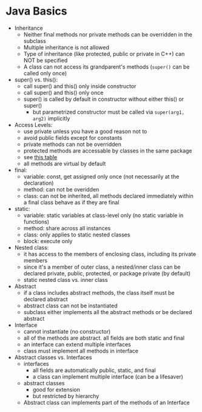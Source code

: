 Java Basics
===

* Inheritance
  * Neither final methods nor private methods can be overridden in the subclass
  * Multiple inheritance is not allowed 
  * Type of inheritance (like protected, public or private in C++) can NOT be specified
  * A class can not access its grandparent's methods (`super()` can be called only once)
* super() vs. this():
  * call super() and this() only inside constructor 
  * call super() and this() only once
  * super() is called by default in constructor without either this() or super()
    * but parametrized constructor must be called via `super(arg1, arg2)` implicitly 
* Access Levels:
  * use private unless you have a good reason not to
  * avoid public fields except for constants
  * private methods can not be overridden
  * protected methods are accessable by classes in the same package
  * see [this table](https://docs.oracle.com/javase/tutorial/java/javaOO/accesscontrol.html)
  * all methods are virtual by default
* final:
  * variable: const, get assigned only once (not necessarily at the declaration)
  * method: can not be overidden
  * class: can not be inherited, all methods declared immediately within a final class behave as if they are final
* static:
  * variable: static variables at class-level only (no static variable in functions)
  * method: share across all instances
  * class: only applies to static nested classes
  * block: execute only
* Nested class: 
  * it has access to the members of enclosing class, including its private members
  * since it's a member of outer class, a nested/inner class can be declared private, public, protected, or package private (by default)
  * static nested class vs. inner class
* Abstract
  * if a class includes abstract methods, the class itself must be declared abstract
  * abstract class can not be instantiated
  * subclass either implements all the abstract methods or be declared abstract
* Interface
  * cannot instantiate (no constructor)
  * all of the methods are abstract. all fields are both static and final
  * an interface can extend multiple interfaces
  * class must implement all methods in interface 
* Abstract classes vs. Interfaces
  * interfaces
    * all fields are automatically public, static, and final
    * a class can implement multiple interface (can be a lifesaver)
  * abstract classes
    * good for extension
    * but restricted by hierarchy
  * Abstract class can implements part of the methods of an Interface
